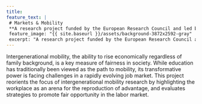 ```yaml
---
title: 
feature_text: | 
 # Markets & Mobility
 **A research project funded by the European Research Council and led by Per Engzell at University College London.**
 feature_image: "{{ site.baseurl }}/assets/background-3872x2592-gray"
 excerpt: "A research project funded by the European Research Council and led by Per Engzell at University College London."
---
```


Intergenerational mobility, the ability to rise economically regardless of family background, is a key measure of fairness in society. While education has traditionally been viewed as the path to mobility, its transformative power is facing challenges in a rapidly evolving job market. This project reorients the focus of intergenerational mobility research by highlighting the workplace as an arena for the reproduction of advantage, and evaluates strategies to promote fair opportunity in the labor market.
